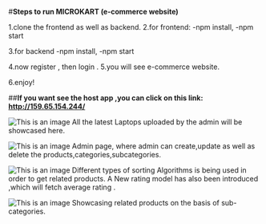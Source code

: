 #**Steps to run MICROKART (e-commerce website)**

1.clone the frontend as well as backend.
2.for frontend:
  -npm install,
  -npm start

3.for backend
  -npm install,
  -npm start

4.now register , then login .
5.you will see e-commerce website.

6.enjoy!


##**If you want see the host app ,you can click on this link:  http://159.65.154.244/**


![This is an image](https://user-images.githubusercontent.com/77015951/171120338-4b21f7f1-d332-4edd-bafe-9353f07e3b7b.png)
All the latest Laptops uploaded by the admin will be showcased here.


![This is an image](https://user-images.githubusercontent.com/77015951/171121271-81f82167-a885-4922-a66b-6ba437147196.png)
Admin page, where admin can create,update as well as delete the products,categories,subcategories.


![This is an image](https://user-images.githubusercontent.com/77015951/171121488-2b61cca6-3947-4528-9fa8-473ca908209a.png)
Different types of sorting Algorithms is being used in order to get related products.
A New rating model has also been introduced ,which will fetch average rating .


![This is an image](https://user-images.githubusercontent.com/77015951/171121792-10b19b01-8b37-4aa2-bccd-f2c5886c058a.png)
Showcasing related products on the basis of sub-categories.
